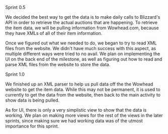 Sprint 0.5

We decided the best way to get the data is to make daily calls to Blizzard's API
in order to retrieve the actual auctions that are happening. To retrieve the 
item data, we will be pulling information from Wowhead.com, because they have 
XMLs of all of their item information.

Once we figured out what we needed to do, we began to try to read XML files 
from the website. We didn't have much success with this aspect, as multiple 
different ways were tried to no avail. We plan on implementing the UI on the 
back end of the milestone, as well as figuring out how to read and parse XML 
files from the website to store the data.

Sprint 1.0

We finished up an XML parser to help us pull data off the the Wowhead website to
get the item data. While this may not be permanent, it is used to currently to 
get the data from the website, then back to the main activity to show data is being
pulled.

As for UI, there is only a very simplistic view to show that the data is working.
We plan on making more views for the rest of the views in the later sprints, since
making sure we had working data was of the utmost importance for this sprint.